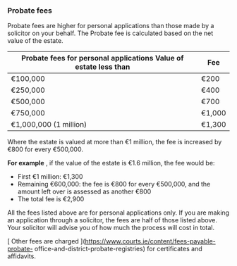 ###  Probate fees

Probate fees are higher for personal applications than those made by a
solicitor on your behalf. The Probate fee is calculated based on the net value
of the estate.

**Probate fees for personal applications** Value of estate less than  |  Fee   
---|---  
€100,000  |  €200   
€250,000  |  €400   
€500,000  |  €700   
€750,000  |  €1,000   
€1,000,000 (1 million)  |  €1,300   
  
Where the estate is valued at more than €1 million, the fee is increased by
€800 for every €500,000.

**For example** , if the value of the estate is €1.6 million, the fee would
be:

  * First €1 million: €1,300 
  * Remaining €600,000: the fee is €800 for every €500,000, and the amount left over is assessed as another €800 
  * The total fee is €2,900 

All the fees listed above are for personal applications only. If you are
making an application through a solicitor, the fees are half of those listed
above. Your solicitor will advise you of how much the process will cost in
total.

[ Other fees are charged ](https://www.courts.ie/content/fees-payable-probate-
office-and-district-probate-registries) for certificates and affidavits.
